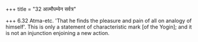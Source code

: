 +++
title = "32 आत्मौपम्येन सर्वत्र"

+++
6.32 Atma-etc. 'That he finds the pleasure and pain of all on analogy of
himself'. This is only a statement of characteristic mark \[of the
Yogin\]; and it is not an injunction enjoining a new action.
